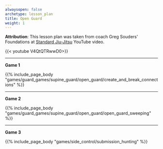 ```yaml
---
alwaysopen: false
archetype: lesson_plan
title: Open Guard
weight: 1
---
```

**Attribution**: This lesson plan was taken from coach Greg Souders' Foundations at [Standard Jiu-Jitsu](https://www.standardjiujitsu.com/) YouTube video.

{{< youtube V4QtQTRwwD0>}}

---
**Game 1**

{{% include_page_body "games/guard_games/supine_guard/open_guard/create_and_break_connections" %}}

---
**Game 2**

{{% include_page_body "games/guard_games/supine_guard/open_guard/open_guard_sweeping" %}}

---
**Game 3**

{{% include_page_body "games/side_control/submission_hunting" %}}